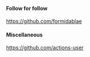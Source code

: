 #### Follow for follow

https://github.com/formidablae

#### Miscellaneous

https://github.com/actions-user

